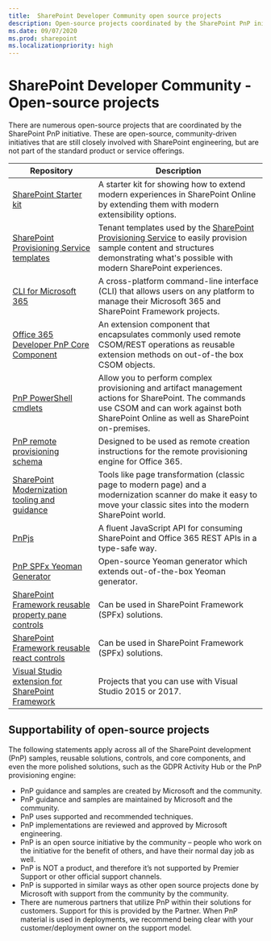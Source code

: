 ```yaml
---
title:  SharePoint Developer Community open source projects
description: Open-source projects coordinated by the SharePoint PnP initiative
ms.date: 09/07/2020
ms.prod: sharepoint
ms.localizationpriority: high
---
```


# SharePoint Developer Community - Open-source projects

There are numerous open-source projects that are coordinated by the SharePoint PnP initiative. These are open-source, community-driven initiatives that are still closely involved with SharePoint engineering, but are not part of the standard product or service offerings.

| Repository | Description |
|--------|--------|
| [SharePoint Starter kit](https://github.com/SharePoint/sp-starter-kit) | A starter kit for showing how to extend modern experiences in SharePoint Online by extending them with modern extensibility options. |
| [SharePoint Provisioning Service templates](https://github.com/SharePoint/sp-dev-provisioning-templates) | Tenant templates used by the [SharePoint Provisioning Service](https://lookbook.microsoft.com/service-description) to easily provision sample content and structures demonstrating what's possible with modern SharePoint experiences. |
| [CLI for Microsoft 365](https://pnp.github.io/cli-microsoft365/) | A cross-platform command-line interface (CLI) that allows users on any platform to manage their Microsoft 365 and SharePoint Framework projects. |
| [Office 365 Developer PnP Core Component](https://github.com/SharePoint/PnP-Sites-Core) | An extension component that encapsulates commonly used remote CSOM/REST operations as reusable extension methods on out-of-the box CSOM objects.  |
| [PnP PowerShell cmdlets](/powershell/sharepoint/sharepoint-pnp/sharepoint-pnp-cmdlets) | Allow you to perform complex provisioning and artifact management actions for SharePoint. The commands use CSOM and can work against both SharePoint Online as well as SharePoint on-premises. |
| [PnP remote provisioning schema](https://github.com/SharePoint/PnP-provisioning-schema) | Designed to be used as remote creation instructions for the remote provisioning engine for Office 365. |
| [SharePoint Modernization tooling and guidance](https://github.com/SharePoint/sp-dev-modernization) | Tools like page transformation (classic page to modern page) and a modernization scanner do make it easy to move your classic sites into the modern SharePoint world. |
| [PnPjs](https://pnp.github.io/pnpjs/) | A fluent JavaScript API for consuming SharePoint and Office 365 REST APIs in a type-safe way. |
| [PnP SPFx Yeoman Generator](https://pnp.github.io/generator-spfx/) | Open-source Yeoman generator which extends out-of-the-box Yeoman generator. |
| [SharePoint Framework reusable property pane controls](https://sharepoint.github.io/sp-dev-fx-property-controls) | Can be used in SharePoint Framework (SPFx) solutions. |
| [SharePoint Framework reusable react controls](https://sharepoint.github.io/sp-dev-fx-controls-react) | Can be used in SharePoint Framework (SPFx) solutions. |
| [Visual Studio extension for SharePoint Framework](https://github.com/SharePoint/sp-dev-fx-vs-extension) | Projects that you can use with Visual Studio 2015 or 2017. |

## Supportability of open-source projects

The following statements apply across all of the SharePoint development (PnP) samples, reusable solutions, controls, and core components, and even the more polished solutions, such as the GDPR Activity Hub or the PnP provisioning engine:

* PnP guidance and samples are created by Microsoft and the community.
* PnP guidance and samples are maintained by Microsoft and the community.
* PnP uses supported and recommended techniques.
* PnP implementations are reviewed and approved by Microsoft engineering.
* PnP is an open source initiative by the community – people who work on the initiative for the benefit of others, and have their normal day job as well.
* PnP is NOT a product, and therefore it’s not supported by Premier Support or other official support channels.
* PnP is supported in similar ways as other open source projects done by Microsoft with support from the community by the community.
* There are numerous partners that utilize PnP within their solutions for customers. Support for this is provided by the Partner. When PnP material is used in deployments, we recommend being clear with your customer/deployment owner on the support model.
